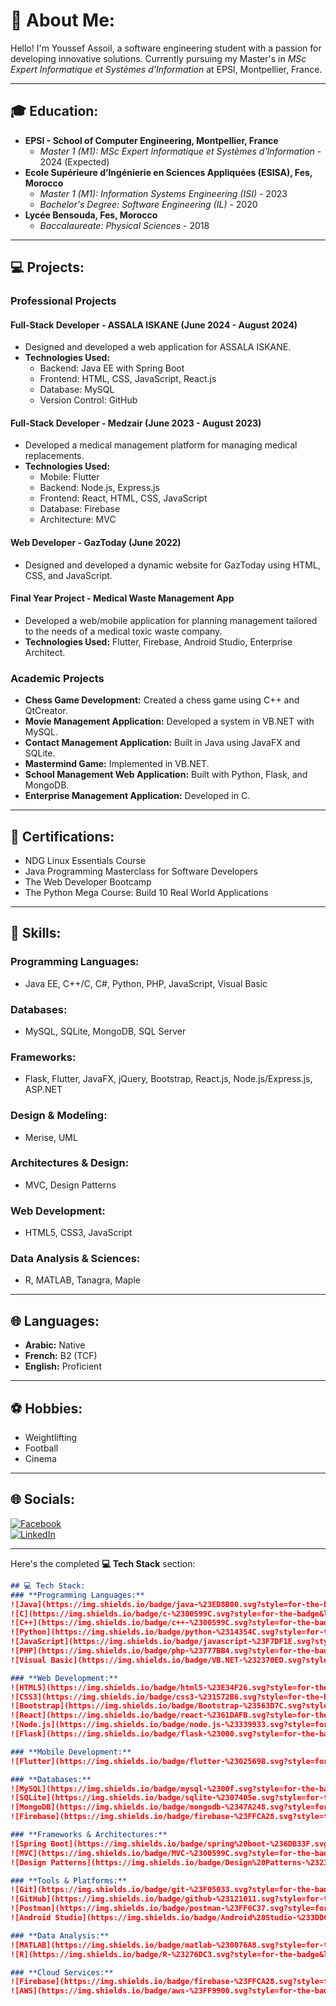 # 💫 About Me:
Hello! I'm Youssef Assoil, a software engineering student with a passion for developing innovative solutions. Currently pursuing my Master's in *MSc Expert Informatique et Systèmes d'Information* at EPSI, Montpellier, France.

---

## 🎓 Education:
- **EPSI - School of Computer Engineering, Montpellier, France**  
  - *Master 1 (M1): MSc Expert Informatique et Systèmes d'Information* - 2024 (Expected)
- **Ecole Supérieure d’Ingénierie en Sciences Appliquées (ESISA), Fes, Morocco**  
  - *Master 1 (M1): Information Systems Engineering (ISI)* - 2023  
  - *Bachelor's Degree: Software Engineering (IL)* - 2020  
- **Lycée Bensouda, Fes, Morocco**  
  - *Baccalaureate: Physical Sciences* - 2018

---

## 💻 Projects:
### **Professional Projects**
#### Full-Stack Developer - ASSALA ISKANE (June 2024 - August 2024)  
- Designed and developed a web application for ASSALA ISKANE.  
- **Technologies Used:**  
  - Backend: Java EE with Spring Boot  
  - Frontend: HTML, CSS, JavaScript, React.js  
  - Database: MySQL  
  - Version Control: GitHub  

#### Full-Stack Developer - Medzair (June 2023 - August 2023)  
- Developed a medical management platform for managing medical replacements.  
- **Technologies Used:**  
  - Mobile: Flutter  
  - Backend: Node.js, Express.js  
  - Frontend: React, HTML, CSS, JavaScript  
  - Database: Firebase  
  - Architecture: MVC  

#### Web Developer - GazToday (June 2022)  
- Designed and developed a dynamic website for GazToday using HTML, CSS, and JavaScript.

#### Final Year Project - Medical Waste Management App  
- Developed a web/mobile application for planning management tailored to the needs of a medical toxic waste company.  
- **Technologies Used:** Flutter, Firebase, Android Studio, Enterprise Architect.  

### **Academic Projects**
- **Chess Game Development:** Created a chess game using C++ and QtCreator.  
- **Movie Management Application:** Developed a system in VB.NET with MySQL.  
- **Contact Management Application:** Built in Java using JavaFX and SQLite.  
- **Mastermind Game:** Implemented in VB.NET.  
- **School Management Web Application:** Built with Python, Flask, and MongoDB.  
- **Enterprise Management Application:** Developed in C.  

---

## 📜 Certifications:
- NDG Linux Essentials Course  
- Java Programming Masterclass for Software Developers  
- The Web Developer Bootcamp  
- The Python Mega Course: Build 10 Real World Applications  

---

## 🌟 Skills:
### **Programming Languages:**
- Java EE, C++/C, C#, Python, PHP, JavaScript, Visual Basic  

### **Databases:**
- MySQL, SQLite, MongoDB, SQL Server  

### **Frameworks:**
- Flask, Flutter, JavaFX, jQuery, Bootstrap, React.js, Node.js/Express.js, ASP.NET  

### **Design & Modeling:**
- Merise, UML  

### **Architectures & Design:**
- MVC, Design Patterns  

### **Web Development:**
- HTML5, CSS3, JavaScript  

### **Data Analysis & Sciences:**
- R, MATLAB, Tanagra, Maple  

---

## 🌐 Languages:
- **Arabic:** Native  
- **French:** B2 (TCF)  
- **English:** Proficient  

---

## ⚽ Hobbies:
- Weightlifting  
- Football  
- Cinema  

---

## 🌐 Socials:
[![Facebook](https://img.shields.io/badge/Facebook-%231877F2.svg?logo=Facebook&logoColor=white)](https://www.facebook.com/youssef.assoil.7)  
[![LinkedIn](https://img.shields.io/badge/LinkedIn-%230077B5.svg?logo=linkedin&logoColor=white)](https://www.linkedin.com/in/assoilyoussef/)  

---

Here's the completed **💻 Tech Stack** section:

```markdown
## 💻 Tech Stack:
### **Programming Languages:**
![Java](https://img.shields.io/badge/java-%23ED8B00.svg?style=for-the-badge&logo=openjdk&logoColor=white) 
![C](https://img.shields.io/badge/c-%2300599C.svg?style=for-the-badge&logo=c&logoColor=white) 
![C++](https://img.shields.io/badge/c++-%2300599C.svg?style=for-the-badge&logo=c%2B%2B&logoColor=white) 
![Python](https://img.shields.io/badge/python-%2314354C.svg?style=for-the-badge&logo=python&logoColor=white) 
![JavaScript](https://img.shields.io/badge/javascript-%23F7DF1E.svg?style=for-the-badge&logo=javascript&logoColor=black) 
![PHP](https://img.shields.io/badge/php-%23777BB4.svg?style=for-the-badge&logo=php&logoColor=white) 
![Visual Basic](https://img.shields.io/badge/VB.NET-%232370ED.svg?style=for-the-badge&logo=.net&logoColor=white)

### **Web Development:**
![HTML5](https://img.shields.io/badge/html5-%23E34F26.svg?style=for-the-badge&logo=html5&logoColor=white) 
![CSS3](https://img.shields.io/badge/css3-%231572B6.svg?style=for-the-badge&logo=css3&logoColor=white) 
![Bootstrap](https://img.shields.io/badge/Bootstrap-%23563D7C.svg?style=for-the-badge&logo=bootstrap&logoColor=white) 
![React](https://img.shields.io/badge/react-%2361DAFB.svg?style=for-the-badge&logo=react&logoColor=black) 
![Node.js](https://img.shields.io/badge/node.js-%23339933.svg?style=for-the-badge&logo=node.js&logoColor=white) 
![Flask](https://img.shields.io/badge/flask-%23000.svg?style=for-the-badge&logo=flask&logoColor=white)

### **Mobile Development:**
![Flutter](https://img.shields.io/badge/flutter-%2302569B.svg?style=for-the-badge&logo=flutter&logoColor=white)

### **Databases:**
![MySQL](https://img.shields.io/badge/mysql-%2300f.svg?style=for-the-badge&logo=mysql&logoColor=white) 
![SQLite](https://img.shields.io/badge/sqlite-%2307405e.svg?style=for-the-badge&logo=sqlite&logoColor=white) 
![MongoDB](https://img.shields.io/badge/mongodb-%2347A248.svg?style=for-the-badge&logo=mongodb&logoColor=white) 
![Firebase](https://img.shields.io/badge/firebase-%23FFCA28.svg?style=for-the-badge&logo=firebase&logoColor=black)

### **Frameworks & Architectures:**
![Spring Boot](https://img.shields.io/badge/spring%20boot-%236DB33F.svg?style=for-the-badge&logo=springboot&logoColor=white) 
![MVC](https://img.shields.io/badge/MVC-%2300599C.svg?style=for-the-badge&logoColor=white) 
![Design Patterns](https://img.shields.io/badge/Design%20Patterns-%232370ED.svg?style=for-the-badge&logoColor=white)

### **Tools & Platforms:**
![Git](https://img.shields.io/badge/git-%23F05033.svg?style=for-the-badge&logo=git&logoColor=white) 
![GitHub](https://img.shields.io/badge/github-%23121011.svg?style=for-the-badge&logo=github&logoColor=white) 
![Postman](https://img.shields.io/badge/postman-%23FF6C37.svg?style=for-the-badge&logo=postman&logoColor=white) 
![Android Studio](https://img.shields.io/badge/Android%20Studio-%233DDC84.svg?style=for-the-badge&logo=android-studio&logoColor=white)

### **Data Analysis:**
![MATLAB](https://img.shields.io/badge/matlab-%230076A8.svg?style=for-the-badge&logo=mathworks&logoColor=white) 
![R](https://img.shields.io/badge/R-%23276DC3.svg?style=for-the-badge&logo=r&logoColor=white) 

### **Cloud Services:**
![Firebase](https://img.shields.io/badge/firebase-%23FFCA28.svg?style=for-the-badge&logo=firebase&logoColor=black) 
![AWS](https://img.shields.io/badge/aws-%23FF9900.svg?style=for-the-badge&logo=amazonaws&logoColor=black)
